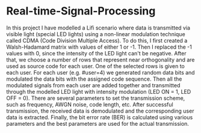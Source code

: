 # Real-time-Signal-Processing
In this project I have modelled a Lifi scenario where data is transmitted via visible light (special LED lights) using a non-linear modulation technique called CDMA (Code Division Multiple Access). To do this, I first created a Walsh-Hadamard matrix with values of either 1 or -1. Then I replaced the -1 values with 0, since the intensity of the LED light can't be negative. After that, we choose a number of rows that represent near orthogonality and are used as source code for each user. One of the selected rows is given to each user. 
For each user (e.g. #user=4) we generated random data bits and modulated the data bits with the assigned code sequence. Then all the modulated signals from each user are added together and transmitted through the modelled LED light with intensity modulation (LED ON = 1, LED OFF = 0). There are several parameters to set the transmission scheme, such as frequency, AWGN noise, code length, etc. After successful transmission, the received data is demodulated and the corresponding user data is extracted.
Finally, the bit error rate (BER) is calculated using various parameters and the best parameters are used for the actual transmission.
